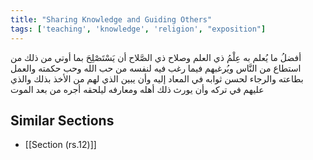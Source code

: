 ```yaml
---
title: "Sharing Knowledge and Guiding Others"
tags: ['teaching', 'knowledge', 'religion', "exposition"]
---
```


 أفضلُ ما يُعلم به عِلْمُ ذي العلم وصلاح ذي الصَّلاح أن يَسْتَصْلِحَ بما أوتي من ذلك من استطاع من النَّاس ويُرغبهم فيما رغب فيه لنفسه من حب الله وحب حكمته والعمل بطاعته والرجاء لحسن ثوابه في المعاد إليه وأن يبين الذي لهم من الأخذ بذلك والذي عليهم في تركه وأن يورث ذلك أهله ومعارفه ليلحقه أجره من بعد الموت

## Similar Sections
- [[Section (rs.12)]]

